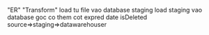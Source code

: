 "ER"
"Transform"
load tu file vao database staging
load staging vao database goc
co them cot expred date isDeleted
source=>staging=>datawarehouser
